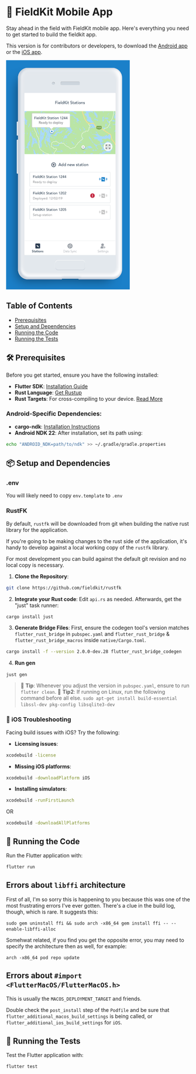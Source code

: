 # 📱 FieldKit Mobile App

Stay ahead in the field with FieldKit mobile app. Here's everything you need to get started to build the fieldkit app.

This version is for contributors or developers, to download the [Android app](https://play.google.com/store/apps/details?id=com.fieldkit) or the [iOS app](https://apps.apple.com/us/app/fieldkit-org/id1463631293).

![screenshot of app](README_image.png)

## Table of Contents
- [Prerequisites](#prerequisites)
- [Setup and Dependencies](#setup-and-dependencies)
- [Running the Code](#running-the-code)
- [Running the Tests](#running-the-tests)

## 🛠 Prerequisites

Before you get started, ensure you have the following installed:

- **Flutter SDK**: [Installation Guide](https://docs.flutter.dev/get-started/install)
- **Rust Language**: [Get Rustup](https://rustup.rs/)
- **Rust Targets**: For cross-compiling to your device. [Read More](https://rust-lang.github.io/rustup/cross-compilation.html)

### Android-Specific Dependencies:
- **cargo-ndk**: [Installation Instructions](https://github.com/bbqsrc/cargo-ndk#installing)
- **Android NDK 22**: After installation, set its path using:

```bash
echo "ANDROID_NDK=path/to/ndk" >> ~/.gradle/gradle.properties
```

## 📦 Setup and Dependencies


### .env

You will likely need to copy `env.template` to `.env`

### RustFK

By default, `rustfk` will be downloaded from git when building the native rust
library for the application.

If you're going to be making changes to the rust side of the application, it's
handy to develop against a local working copy of the `rustfk` library.

For most development you can build against the default git revision and no
local copy is necessary.

1. **Clone the Repository**:
```bash
git clone https://github.com/fieldkit/rustfk
```


2. **Integrate your Rust code**: Edit `api.rs` as needed. Afterwards, get the "just" task runner:
```bash
cargo install just
```

3. **Generate Bridge Files**:
   First, ensure the codegen tool's version matches `flutter_rust_bridge` in `pubspec.yaml` and `flutter_rust_bridge` & `flutter_rust_bridge_macros` inside `native/Cargo.toml`.

```bash
cargo install -f --version 2.0.0-dev.28 flutter_rust_bridge_codegen
```

4. **Run gen**

```just gen```


> 🔧 **Tip**: Whenever you adjust the version in `pubspec.yaml`, ensure to run `flutter clean`.
> 🔧 **Tip2**: If running on Linux, run the following command before all else.
>```sudo apt-get install build-essential libssl-dev pkg-config libsqlite3-dev```

### 🍏 iOS Troubleshooting

Facing build issues with iOS? Try the following:

- **Licensing issues**:
```bash
xcodebuild -license
```

- **Missing iOS platforms**:
```bash
xcodebuild -downloadPlatform iOS
```

- **Installing simulators**:
```bash
xcodebuild -runFirstLaunch
```

OR

```bash
xcodebuild -downloadAllPlatforms
```

## 🏃 Running the Code 

Run the Flutter application with:

```bash
flutter run
```

## Errors about `libffi` architecture

First of all, I'm so sorry this is happening to you because this was one of the
most frustrating errors I've ever gotten. There's a clue in the build log,
though, which is rare. It suggests this:

```
sudo gem uninstall ffi && sudo arch -x86_64 gem install ffi -- --enable-libffi-alloc
```

Somehwat related, if you find you get the opposite error, you may need to
specify the architecture then as well, for example:

```
arch -x86_64 pod repo update
```

## Errors about `#import <FlutterMacOS/FlutterMacOS.h>`

This is usually the `MACOS_DEPLOYMENT_TARGET` and friends.

Double check the `post_install` step of the `Podfile` and be sure that
`flutter_additional_macos_build_settings` is being called, or
`flutter_additional_ios_build_settings` for `iOS`.

## 🧪 Running the Tests

Test the Flutter application with:

```bash
flutter test
```
